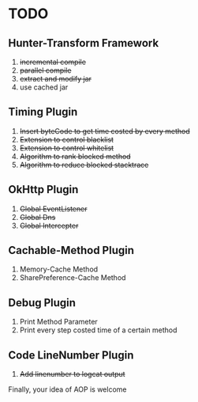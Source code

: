 
# TODO

## Hunter-Transform Framework

1. ~~incremental compile~~
2. ~~parallel compile~~
3. ~~extract and modify jar~~
4. use cached jar


## Timing Plugin

1. ~~Insert byteCode to get time costed by every method~~
2. ~~Extension to control blacklist~~
3. ~~Extension to control whitelist~~
4. ~~Algorithm to rank blocked method~~
4. ~~Algorithm to reduce blocked stacktrace~~

## OkHttp Plugin

1. ~~Global EventListener~~
2. ~~Global Dns~~
3. ~~Global Intercepter~~

## Cachable-Method Plugin

1. Memory-Cache Method
2. SharePreference-Cache Method

## Debug Plugin

1. Print Method Parameter
2. Print every step costed time of a certain method

## Code LineNumber Plugin

1. ~~Add linenumber to logcat output~~



Finally, your idea of AOP is welcome